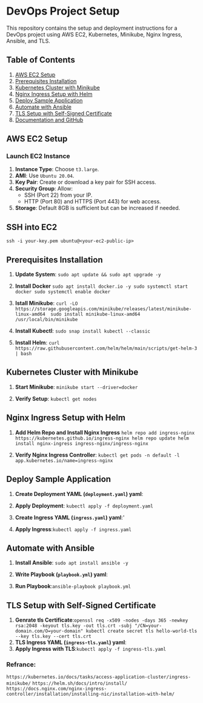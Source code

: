 # DevOps Project Setup

This repository contains the setup and deployment instructions for a DevOps project using AWS EC2, Kubernetes, Minikube, Nginx Ingress, Ansible, and TLS.

## Table of Contents

1. [AWS EC2 Setup](#aws-ec2-setup)
2. [Prerequisites Installation](#prerequisites-installation)
3. [Kubernetes Cluster with Minikube](#kubernetes-cluster-with-minikube)
4. [Nginx Ingress Setup with Helm](#nginx-ingress-setup-with-helm)
5. [Deploy Sample Application](#deploy-sample-application)
6. [Automate with Ansible](#automate-with-ansible)
7. [TLS Setup with Self-Signed Certificate](#tls-setup-with-self-signed-certificate)
8. [Documentation and GitHub](#documentation-and-github)

## AWS EC2 Setup

### Launch EC2 Instance

1. **Instance Type**: Choose `t3.large`.
2. **AMI**: Use `Ubuntu 20.04`.
3. **Key Pair**: Create or download a key pair for SSH access.
4. **Security Group**: Allow:
   - SSH (Port 22) from your IP.
   - HTTP (Port 80) and HTTPS (Port 443) for web access.
5. **Storage**: Default 8GB is sufficient but can be increased if needed.

## SSH into EC2
`ssh -i your-key.pem ubuntu@<your-ec2-public-ip> `


## Prerequisites Installation 

1. **Update System**: `sudo apt update && sudo apt upgrade -y` 

2. **Install Docker** `sudo apt install docker.io -y sudo systemctl start docker sudo systemctl enable docker` 

3. **Istall Minikube**: `curl -LO https://storage.googleapis.com/minikube/releases/latest/minikube-linux-amd64 
sudo install minikube-linux-amd64 /usr/local/bin/minikube` 

4. **Install Kubectl**: `sudo snap install kubectl --classic` 

 5. **Install Helm**: `curl https://raw.githubusercontent.com/helm/helm/main/scripts/get-helm-3 | bash` 

## Kubernetes Cluster with Minikube

1. **Start Minikube**: `minikube start --driver=docker` 

2. **Verify Setup**: `kubectl get nodes` 

## Nginx Ingress Setup with Helm 

1. **Add Helm Repo and Install Nginx Ingress** `helm repo add ingress-nginx https://kubernetes.github.io/ingress-nginx helm repo update helm install nginx-ingress ingress-nginx/ingress-nginx` 

2. **Verify Nginx Ingress Controller**: `kubectl get pods -n default -l app.kubernetes.io/name=ingress-nginx` 

## Deploy Sample Application  

 1. **Create Deployment YAML (`deployment.yaml`) yaml**:

 2. **Apply Deployment**: `kubectl apply -f deployment.yaml` 

 3. **Create Ingress YAML (`ingress.yaml`) yaml**:'

 4. **Apply Ingress**:`kubectl apply -f ingress.yaml` 

## Automate with Ansible 

 1. **Install Ansible**: `sudo apt install ansible -y` 

 2. **Write Playbook (`playbook.yml`) yaml**: 

 3. **Run Playbook**:`ansible-playbook playbook.yml` 

## TLS Setup with Self-Signed Certificate  

 1. **Genrate tls Certificate**:`openssl req -x509 -nodes -days 365 -newkey rsa:2048 -keyout tls.key -out tls.crt -subj "/CN=your-domain.com/O=your-domain" kubectl create secret tls hello-world-tls --key tls.key --cert tls.crt` 
 2. **TLS Ingress YAML (`ingress-tls.yaml`) yaml**: 
 3. **Apply Ingress with TLS**:`kubectl apply -f ingress-tls.yaml` 

### Refrance: 
`https://kubernetes.io/docs/tasks/access-application-cluster/ingress-minikube/`
`https://helm.sh/docs/intro/install/`
`https://docs.nginx.com/nginx-ingress-controller/installation/installing-nic/installation-with-helm/`






